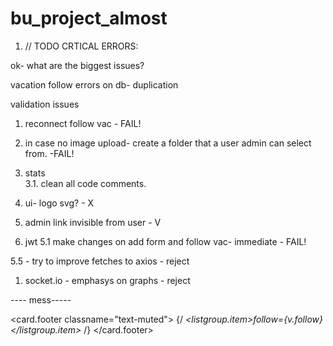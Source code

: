 # bu_project_almost

1. // TODO CRTICAL ERRORS:

ok- what are the biggest issues?

vacation follow errors on db- duplication

validation issues

1. reconnect follow vac - FAIL!
2. in case no image upload- create a folder that a user admin can select from. -FAIL!

3. stats<br>
  3.1\. clean all code comments.

4. ui- logo svg? - X

5. admin link invisible from user - V

6. jwt 5.1 make changes on add form and follow vac- immediate - FAIL!

5.5 - try to improve fetches to axios - reject

1. socket.io - emphasys on graphs - reject

---- mess-----

<card.footer classname="text-muted">
                  {/<em>
  <listgroup.item>follow={v.follow}</listgroup.item>
</em>/}
                </card.footer>
